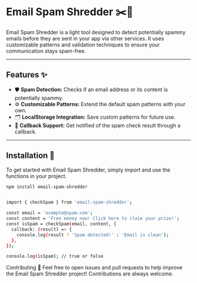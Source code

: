 # Email Spam Shredder ✂️📧

Email Spam Shredder is a light tool designed to detect potentially spammy emails before they are sent in your app via other services.
It uses customizable patterns and validation techniques to ensure your communication stays spam-free.

---

## Features ✨

- 🛡️ **Spam Detection:** Checks if an email address or its content is potentially spammy.
- ⚙️ **Customizable Patterns:** Extend the default spam patterns with your own.
- 🗂️ **LocalStorage Integration:** Save custom patterns for future use.
- 🧠 **Callback Support:** Get notified of the spam check result through a callback.

---

## Installation 🚀

To get started with Email Spam Shredder, simply import and use the functions in your project.

```bash
npm install email-spam-shredder


import { checkSpam } from 'email-spam-shredder';

const email = 'example@spam.com';
const content = 'Free money now! Click here to claim your prize!';
const isSpam = checkSpam(email, content, {
  callback: (result) => {
    console.log(result ? 'Spam detected!' : 'Email is clean');
  },
});

console.log(isSpam); // true or false
```

Contributing 🤝
Feel free to open issues and pull requests to help improve the Email Spam Shredder project! Contributions are always welcome.
